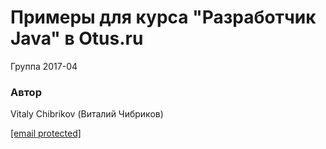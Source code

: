 # Примеры для курса "Разработчик Java" в Otus.ru

Группа 2017-04

### Автор 
Vitaly Chibrikov (Виталий Чибриков)

<a href="/cdn-cgi/l/email-protection" class="__cf_email__" data-cfemail="52313a3b30203b393d24123d2627217c2027">[email protected]</a>
